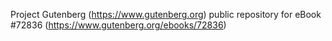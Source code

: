 Project Gutenberg (https://www.gutenberg.org) public repository
for eBook #72836 (https://www.gutenberg.org/ebooks/72836)
